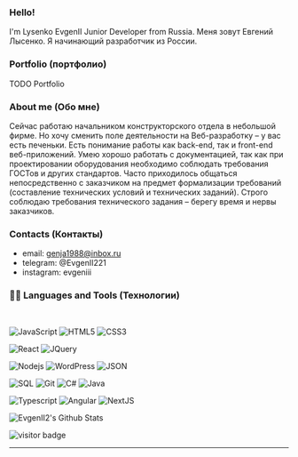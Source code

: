 ### Hello! 
I'm Lysenko EvgenII Junior Developer from Russia.
Меня зовут Евгений Лысенко. Я начинающий разработчик из России.

### Portfolio (портфолио)
TODO Portfolio

### About me (Обо мне)
Сейчас работаю начальником конструкторского отдела в небольшой фирме.
Но хочу сменить поле деятельности на Веб-разработку – у вас есть печеньки.
Есть понимание работы как back-end, так и front-end веб-приложений.
Умею хорошо работать с документацией, так как при проектировании оборудования необходимо соблюдать требования ГОСТов и других стандартов.
Часто приходилось общаться непосредственно с заказчиком на предмет формализации требований (составление технических условий и технических заданий).
Строго соблюдаю требования технического задания – берегу время и нервы заказчиков.
  
### Contacts (Контакты)
* email: genja1988@inbox.ru
* telegram: @EvgenII221
* instagram: evgeniii

### 👨‍💻 Languages and Tools (Технологии)

<br />

![JavaScript](https://img.shields.io/badge/-JavaScript-black?style=flat&logo=javascript)
![HTML5](https://img.shields.io/badge/-HTML5-E34F26?style=flat&logo=html5&logoColor=white)
![CSS3](https://img.shields.io/badge/-CSS3-1572B6?style=flat&logo=css3)

![React](https://img.shields.io/badge/-React-black?style=flat&logo=react)
![JQuery](https://img.shields.io/badge/-JQuery-blue?style=flat&logo=jquery)

![Nodejs](https://img.shields.io/badge/-Nodejs-green?style=flat&logo=Node.js)
![WordPress](https://img.shields.io/badge/-WordPress-blue?style=flat&logo=wordpress)
![JSON](https://img.shields.io/badge/-json-02569B?style=flat&logo=json)

![SQL](https://img.shields.io/badge/-SQL-black?style=flat&logo=sql)
![Git](https://img.shields.io/badge/-Git-black?style=flat&logo=git)
![C#](https://img.shields.io/badge/-Bitbucket-blue?style=flat&logo=C#)
![Java](https://img.shields.io/badge/-MongoDB-FCA121?style=flat&logo=Java)

![Typescript](https://img.shields.io/badge/-TypeScript-white?style=flat&logo=typescript)
![Angular](https://img.shields.io/badge/-Angular-red?style=flat&logo=angular)
![NextJS](https://img.shields.io/badge/-NextJS-black?style=flat&logo=nextjs)

<p>
  <img src="https://github-readme-stats.vercel.app/api?username=evgenii2&show_icons=true&title_color=fff&icon_color=79ff97&text_color=efefef&bg_color=24292e" alt="EvgenII2's Github Stats">
</p>

<p>
  <img src="https://visitor-badge.glitch.me/badge?page_id=EvgenII2.EvgenII2" alt="visitor badge"/>
</p>

-----
